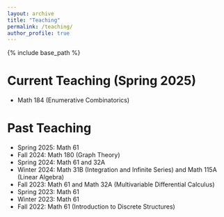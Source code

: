 ```yaml
---
layout: archive
title: "Teaching"
permalink: /teaching/
author_profile: true
---
```


{% include base_path %}

Current Teaching (Spring 2025)
======
* Math 184 (Enumerative Combinatorics)

Past Teaching
=====
* Spring 2025: Math 61
* Fall 2024: Math 180 (Graph Theory)
* Spring 2024: Math 61 and 32A
* Winter 2024: Math 31B (Integration and Infinite Series) and Math 115A (Linear Algebra)
* Fall 2023: Math 61 and Math 32A (Multivariable Differential Calculus)
* Spring 2023: Math 61 
* Winter 2023: Math 61 
* Fall 2022: Math 61 (Introduction to Discrete Structures)

